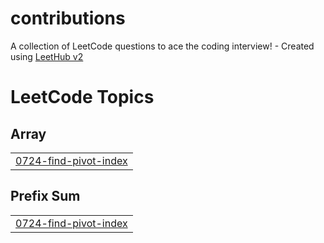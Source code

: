 # contributions
A collection of LeetCode questions to ace the coding interview! - Created using [LeetHub v2](https://github.com/arunbhardwaj/LeetHub-2.0)

<!---LeetCode Topics Start-->
# LeetCode Topics
## Array
|  |
| ------- |
| [0724-find-pivot-index](https://github.com/smiriti911/contributions/tree/master/0724-find-pivot-index) |
## Prefix Sum
|  |
| ------- |
| [0724-find-pivot-index](https://github.com/smiriti911/contributions/tree/master/0724-find-pivot-index) |
<!---LeetCode Topics End-->